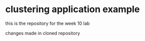 # clustering application example
this is the repository for the week 10 lab 

changes made in cloned repository

